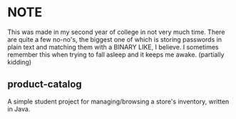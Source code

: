 # NOTE

This was made in my second year of college in not very much time. There are quite a few no-no's, the biggest one of which is storing passwords in plain text and matching them with a BINARY LIKE, I believe. I sometimes remember this when trying to fall asleep and it keeps me awake. (partially kidding)

## product-catalog
A simple student project for managing/browsing a store's inventory, written in Java.
